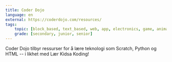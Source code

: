 ```yaml
---
title: Coder Dojo
language: en
external: https://coderdojo.com/resources/
tags:
    topic: [block_based, text_based, web, app, electronics, game, animation]
    grade: [secondary, junior, senior]
---
```


Coder Dojo tilbyr ressurser for å lære teknologi som Scratch, Python og HTML --
i likhet med Lær Kidsa Koding!
